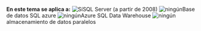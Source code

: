 **En este tema se aplica a:** ![Sí](media/yes.png "Sí")SQL Server \(a partir de 2008\) ![ningún](media/no.png "ningún")Base de datos SQL azure ![ningún](media/no.png "ningún")Azure SQL Data Warehouse ![ningún](media/no.png "ningún")almacenamiento de datos paralelos
